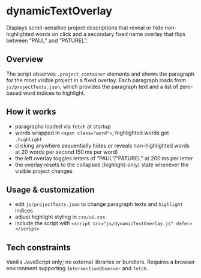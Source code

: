 # dynamicTextOverlay

Displays scroll-sensitive project descriptions that reveal or hide non-highlighted words on click and a secondary fixed name overlay that flips between “PAUL” and “PATUREL”.

## Overview
The script observes `.project_container` elements and shows the paragraph for the most visible project in a fixed overlay. Each paragraph loads from `js/projectTexts.json`, which provides the paragraph text and a list of zero-based word indices to highlight.

## How it works
- paragraphs loaded via `fetch` at startup
- words wrapped in `<span class="word">`; highlighted words get `.highlight`
- clicking anywhere sequentially hides or reveals non-highlighted words at 20 words per second (50 ms per word)
- the left overlay toggles letters of “PAUL”/“PATUREL” at 200 ms per letter
- the overlay resets to the collapsed (highlight-only) state whenever the visible project changes

## Usage & customization
- edit `js/projectTexts.json` to change paragraph texts and `highlight` indices
- adjust highlight styling in `css/ui.css`
- include the script with `<script src="js/dynamicTextOverlay.js" defer></script>`

## Tech constraints
Vanilla JavaScript only; no external libraries or bundlers. Requires a browser environment supporting `IntersectionObserver` and `fetch`.
